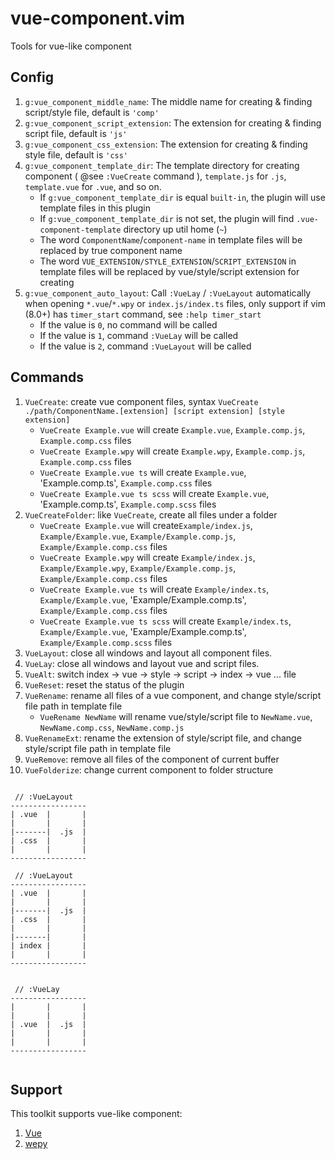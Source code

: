 # vue-component.vim

Tools for vue-like component

## Config

1. `g:vue_component_middle_name`: The middle name for creating & finding script/style file, default is `'comp'`
1. `g:vue_component_script_extension`: The extension for creating & finding script file, default is `'js'`
1. `g:vue_component_css_extension`: The extension for creating & finding style file, default is `'css'`
1. `g:vue_component_template_dir`: The template directory for creating component ( @see `:VueCreate` command ), `template.js` for `.js`, `template.vue` for `.vue`, and so on.
    - If `g:vue_component_template_dir` is equal `built-in`, the plugin will use template files in this plugin
    - If `g:vue_component_template_dir` is not set, the plugin will find `.vue-component-template` directory up util home (`~`)
    - The word `ComponentName`/`component-name` in template files will be replaced by true component name
    - The word `VUE_EXTENSION/STYLE_EXTENSION`/`SCRIPT_EXTENSION` in template files will be replaced by vue/style/script extension for creating
1. `g:vue_component_auto_layout`: Call `:VueLay` / `:VueLayout` automatically when opening `*.vue`/`*.wpy` or `index.js/index.ts` files, only support if vim (8.0+) has `timer_start` command, see `:help timer_start`
    - If the value is `0`, no command will be called
    - If the value is `1`, command `:VueLay` will be called
    - If the value is `2`, command `:VueLayout` will be called

## Commands

1. `VueCreate`: create vue component files, syntax `VueCreate ./path/ComponentName.[extension] [script extension] [style extension]`
    - `VueCreate Example.vue` will create `Example.vue`, `Example.comp.js`, `Example.comp.css` files
    - `VueCreate Example.wpy` will create `Example.wpy`, `Example.comp.js`, `Example.comp.css` files
    - `VueCreate Example.vue ts` will create `Example.vue`, 'Example.comp.ts', `Example.comp.css` files
    - `VueCreate Example.vue ts scss` will create `Example.vue`, 'Example.comp.ts', `Example.comp.scss` files
1. `VueCreateFolder`: like `VueCreate`, create all files under a folder
    - `VueCreate Example.vue` will create`Example/index.js`, `Example/Example.vue`, `Example/Example.comp.js`, `Example/Example.comp.css` files
    - `VueCreate Example.wpy` will create `Example/index.js`, `Example/Example.wpy`, `Example/Example.comp.js`, `Example/Example.comp.css` files
    - `VueCreate Example.vue ts` will create `Example/index.ts`, `Example/Example.vue`, 'Example/Example.comp.ts', `Example/Example.comp.css` files
    - `VueCreate Example.vue ts scss` will create `Example/index.ts`, `Example/Example.vue`, 'Example/Example.comp.ts', `Example/Example.comp.scss` files
1. `VueLayout`: close all windows and layout all component files.
1. `VueLay`: close all windows and layout vue and script files.
1. `VueAlt`: switch index -> vue -> style -> script -> index -> vue ... file
1. `VueReset`: reset the status of the plugin
1. `VueRename`: rename all files of a vue component, and change style/script file path in template file
    - `VueRename NewName` will rename vue/style/script file to `NewName.vue`, `NewName.comp.css`, `NewName.comp.js`
1. `VueRenameExt`: rename the extension of style/script file, and change style/script file path in template file
1. `VueRemove`: remove all files of the component of current buffer
1. `VueFolderize`: change current component to folder structure

```

 // :VueLayout
-----------------
| .vue  |       |
|       |       |
|-------|  .js  |
| .css  |       |
|       |       |
-----------------

 // :VueLayout
-----------------
| .vue  |       |
|       |       |
|-------|  .js  |
| .css  |       |
|       |       |
|-------|       |
| index |       |
|       |       |
-----------------


 // :VueLay
-----------------
|       |       |
|       |       |
| .vue  |  .js  |
|       |       |
|       |       |
-----------------


```

## Support

This toolkit supports vue-like component:

1. [Vue](https://vuejs.org/)
1. [wepy](https://github.com/Tencent/wepy)
